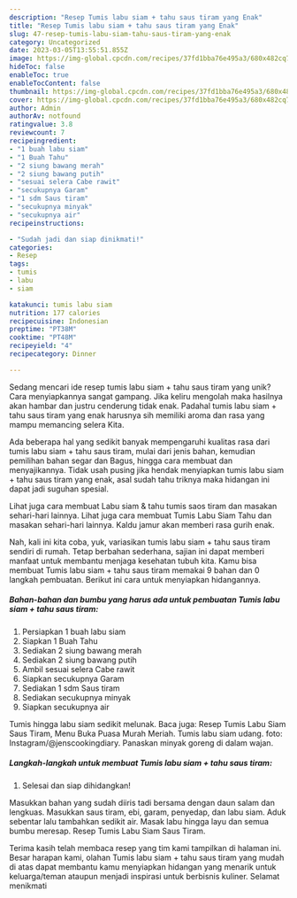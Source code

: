 ```yaml
---
description: "Resep Tumis labu siam + tahu saus tiram yang Enak"
title: "Resep Tumis labu siam + tahu saus tiram yang Enak"
slug: 47-resep-tumis-labu-siam-tahu-saus-tiram-yang-enak
category: Uncategorized
date: 2023-03-05T13:55:51.855Z
image: https://img-global.cpcdn.com/recipes/37fd1bba76e495a3/680x482cq70/tumis-labu-siam-tahu-saus-tiram-foto-resep-utama.jpg
hideToc: false
enableToc: true
enableTocContent: false
thumbnail: https://img-global.cpcdn.com/recipes/37fd1bba76e495a3/680x482cq70/tumis-labu-siam-tahu-saus-tiram-foto-resep-utama.jpg
cover: https://img-global.cpcdn.com/recipes/37fd1bba76e495a3/680x482cq70/tumis-labu-siam-tahu-saus-tiram-foto-resep-utama.jpg
author: Admin
authorAv: notfound
ratingvalue: 3.8
reviewcount: 7
recipeingredient:
- "1 buah labu siam"
- "1 Buah Tahu"
- "2 siung bawang merah"
- "2 siung bawang putih"
- "sesuai selera Cabe rawit"
- "secukupnya Garam"
- "1 sdm Saus tiram"
- "secukupnya minyak"
- "secukupnya air"
recipeinstructions:

- "Sudah jadi dan siap dinikmati!"
categories:
- Resep
tags:
- tumis
- labu
- siam

katakunci: tumis labu siam 
nutrition: 177 calories
recipecuisine: Indonesian
preptime: "PT38M"
cooktime: "PT48M"
recipeyield: "4"
recipecategory: Dinner

---
```





Sedang mencari ide resep tumis labu siam + tahu saus tiram yang unik? Cara menyiapkannya sangat gampang. Jika keliru mengolah maka hasilnya akan hambar dan justru cenderung tidak enak. Padahal tumis labu siam + tahu saus tiram yang enak harusnya sih memiliki aroma dan rasa yang mampu memancing selera Kita.





Ada beberapa hal yang sedikit banyak mempengaruhi kualitas rasa dari tumis labu siam + tahu saus tiram, mulai dari jenis bahan, kemudian pemilihan bahan segar dan Bagus, hingga cara membuat dan menyajikannya. Tidak usah pusing jika hendak menyiapkan tumis labu siam + tahu saus tiram yang enak,      asal sudah tahu triknya maka hidangan ini dapat jadi suguhan spesial.














Lihat juga cara membuat Labu siam &amp; tahu tumis saos tiram dan masakan sehari-hari lainnya. Lihat juga cara membuat Tumis Labu Siam Tahu dan masakan sehari-hari lainnya. Kaldu jamur akan memberi rasa gurih enak.






Nah, kali ini kita coba, yuk, variasikan tumis labu siam + tahu saus tiram sendiri di rumah. Tetap berbahan sederhana, sajian ini dapat memberi manfaat untuk membantu menjaga kesehatan tubuh kita. Kamu bisa membuat Tumis labu siam + tahu saus tiram memakai 9 bahan dan 0 langkah pembuatan. Berikut ini cara untuk menyiapkan hidangannya.

<!--inarticleads1-->

##### Bahan-bahan dan bumbu yang harus ada untuk pembuatan Tumis labu siam + tahu saus tiram:

1. Persiapkan 1 buah labu siam
1. Siapkan 1 Buah Tahu
1. Sediakan 2 siung bawang merah
1. Sediakan 2 siung bawang putih
1. Ambil sesuai selera Cabe rawit
1. Siapkan secukupnya Garam
1. Sediakan 1 sdm Saus tiram
1. Sediakan secukupnya minyak
1. Siapkan secukupnya air


Tumis hingga labu siam sedikit melunak. Baca juga: Resep Tumis Labu Siam Saus Tiram, Menu Buka Puasa Murah Meriah. Tumis labu siam udang. foto: Instagram/@jenscookingdiary. Panaskan minyak goreng di dalam wajan. 

<!--inarticleads2-->

##### Langkah-langkah untuk membuat Tumis labu siam + tahu saus tiram:


1. Selesai dan siap dihidangkan!

Masukkan bahan yang sudah diiris tadi bersama dengan daun salam dan lengkuas. Masukkan saus tiram, ebi, garam, penyedap, dan labu siam. Aduk sebentar lalu tambahkan sedikit air. Masak labu hingga layu dan semua bumbu meresap. Resep Tumis Labu Siam Saus Tiram. 

Terima kasih telah membaca resep yang tim kami tampilkan di halaman ini. Besar harapan kami, olahan Tumis labu siam + tahu saus tiram yang mudah di atas dapat membantu kamu menyiapkan hidangan yang menarik untuk keluarga/teman ataupun menjadi inspirasi untuk berbisnis kuliner. Selamat menikmati
